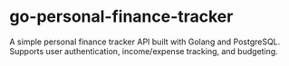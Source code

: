 # go-personal-finance-tracker
 A simple personal finance tracker API built with Golang and PostgreSQL. Supports user authentication, income/expense tracking, and budgeting.
